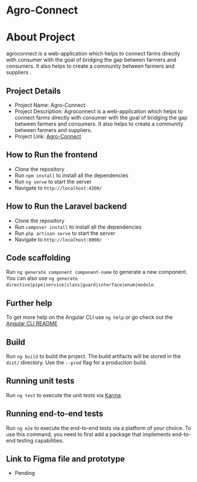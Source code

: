# Agro-Connect

# About Project

agroconnect is a web-application which helps to connect farms directly with consumer with the goal of bridging the gap between farmers and consumers. It also helps to create a community between farmers and suppliers .

## Project Details

- Project Name: Agro-Connect
- Project Description: Agroconnect is a web-application which helps to connect farms directly with consumer with the goal of bridging the gap between farmers and consumers. It also helps to create a community between farmers and suppliers.
- Project Link: [Agro-Connect](https://agroconnect.netlify.app/)

## How to Run the frontend

- Clone the repository
- Run `npm install` to install all the dependencies
- Run `ng serve` to start the server
- Navigate to `http://localhost:4200/`

## How to Run the Laravel backend

- Clone the repository
- Run `composer install` to install all the dependencies
- Run `php artisan serve` to start the server
- Navigate to `http://localhost:8000/`


## Code scaffolding

Run `ng generate component component-name` to generate a new component. You can also use `ng generate directive|pipe|service|class|guard|interface|enum|module`.

## Further help

To get more help on the Angular CLI use `ng help` or go check out the [Angular CLI README](https://angular.io/cli)

## Build

Run `ng build` to build the project. The build artifacts will be stored in the `dist/` directory. Use the `--prod` flag for a production build.

## Running unit tests

Run `ng test` to execute the unit tests via [Karma](https://karma-runner.github.io).

## Running end-to-end tests

Run `ng e2e` to execute the end-to-end tests via a platform of your choice. To use this command, you need to first add a package that implements end-to-end testing capabilities.

## Link to Figma file and prototype

- Pending
